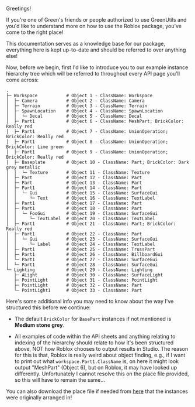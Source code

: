 Greetings!

If you're one of Green's friends or people authorized to use GreenUtils and you'd like to understand more on how to use the Roblox package, you've come to the right place!

This documentation serves as a knowledge base for our package, everything here is kept up-to-date and should be referred to over anything else!

Now, before we begin, first I'd like to introduce you to our example instance hierarchy tree which will be referred to throughout every API page you'll come across:
```
.
├─ Workspace           # Object 1 - ClassName: Workspace
│  ├─ Camera           # Object 2 - ClassName: Camera
│  ├─ Terrain          # Object 3 - ClassName: Terrain
│  ├─ SpawnLocation    # Object 4 - ClassName: SpawnLocation
│  │  └─ Decal         # Object 5 - ClassName: Decal
│  ├─ Part1            # Object 6 - ClassName: MeshPart; BrickColor: Really red
│  ├─ Part1            # Object 7 - ClassName: UnionOperation; BrickColor: Really red
│  ├─ Part1            # Object 8 - ClassName: UnionOperation; BrickColor: Lime green
│  ├─ Part1            # Object 9 - ClassName: UnionOperation; BrickColor: Really red
│  ├─ Baseplate        # Object 10 - ClassName: Part; BrickColor: Dark grey metallic
│  │  └─ Texture       # Object 11 - ClassName: Texture
│  ├─ Part             # Object 12 - ClassName: Part
│  ├─ Part             # Object 13 - ClassName: Part
│  ├─ Part1            # Object 14 - ClassName: Part
│  │  └─ Gui           # Object 15 - ClassName: SurfaceGui
│  │     └─ Text       # Object 16 - ClassName: TextLabel
│  ├─ Part1            # Object 17 - ClassName: Part
│  ├─ Part1            # Object 18 - ClassName: Part
│  │  └─ FooGui        # Object 19 - ClassName: SurfaceGui
│  │     └─ TextLabel  # Object 20 - ClassName: TextLabel
│  ├─ Part1            # Object 21 - ClassName: Part; BrickColor: Really red
│  ├─ Part1            # Object 22 - ClassName: Part
│  │  └─ Gui           # Object 23 - ClassName: SurfaceGui
│  │     └─ Label      # Object 24 - ClassName: TextLabel
│  ├─ Part1            # Object 25 - ClassName: TrussPart
│  ├─ Part1            # Object 26 - ClassName: BillboardGui
│  └─ Part1            # Object 27 - ClassName: SurfaceGui
│  └─ Part1            # Object 28 - ClassName: SurfaceGui
└─ Lighting            # Object 29 - ClassName: Lighting
   ├─ ALight           # Object 30 - ClassName: SurfaceLight
   ├─ PointLight       # Object 31 - ClassName: PointLight
   ├─ PointLight       # Object 32 - ClassName: Part
   └─ PointLight1      # Object 33 - ClassName: Part
```

Here's some additional info you may need to know about the way I've structured this before we continue:
* The default `BrickColor` for `BasePart` instances if not mentioned is **Medium stone grey**.

* All examples of code within the API sheets and anything relating to indexing of the hierarchy should relate to how it's been structured above, NOT how Roblox chooses to output results in Studio. The reason for this is that, Roblox is really weird about object finding, e.g., if I want to print out what `workspace.Part1.ClassName` is, on here it might look output "MeshPart" (Object 6), but on Roblox, it may have looked up differently. Unfortunately I cannot resolve this on the place file provided, so this will have to remain the same...

You can also download the place file if needed from [here](https://github.com/GreenTheBlaze/GreenUtils_Roblox/blob/main/dependencies/GreenUtilsHierarchyReference.rbxl) that the instances were originally arranged in!
